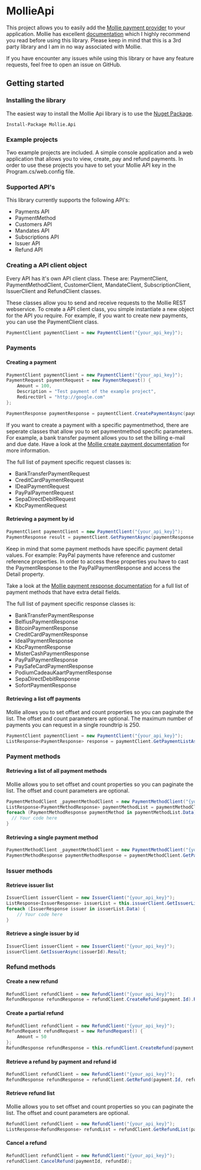 # MollieApi

This project allows you to easily add the [Mollie payment provider](https://www.mollie.com) to your application. Mollie has excellent [documentation](https://www.mollie.com/nl/docs/overzicht) which I highly recommend you read before using this library. Please keep in mind that this is a 3rd party library and I am in no way associated with Mollie. 

If you have encounter any issues while using this library or have any feature requests, feel free to open an issue on GitHub. 

## Getting started

### Installing the library
The easiest way to install the Mollie Api library is to use the [Nuget Package](https://www.nuget.org/packages/Mollie.Api).
```
Install-Package Mollie.Api
```

### Example projects
Two example projects are included. A simple console application and a web application that allows you to view, create, pay and refund payments. In order to use these projects you have to set your Mollie API key in the Program.cs/web.config file. 

### Supported API's
This library currently supports the following API's:
- Payments API
- PaymentMethod
- Customers API
- Mandates API
- Subscriptions API
- Issuer API
- Refund API

### Creating a API client object
Every API has it's own API client class. These are: PaymentClient, PaymentMethodClient, CustomerClient, MandateClient, SubscriptionClient, IssuerClient and RefundClient classes. 

These classes allow you to send and receive requests to the Mollie REST webservice. To create a API client class, you simple instantiate a new object for the API you require. For example, if you want to create new payments, you can use the PaymentClient class. 
```c#
PaymentClient paymentClient = new PaymentClient("{your_api_key}");
```
### Payments
#### Creating a payment
```c#
PaymentClient paymentClient = new PaymentClient("{your_api_key}");
PaymentRequest paymentRequest = new PaymentRequest() {
    Amount = 100,
    Description = "Test payment of the example project",
    RedirectUrl = "http://google.com"
};

PaymentResponse paymentResponse = paymentClient.CreatePaymentAsync(paymentRequest).Result;
```

If you want to create a payment with a specific paymentmethod, there are seperate classes that allow you to set paymentmethod specific parameters. For example, a bank transfer payment allows you to set the billing e-mail and due date. Have a look at the [Mollie create payment documentation](https://www.mollie.com/nl/docs/reference/payments/create) for more information. 

The full list of payment specific request classes is:
- BankTransferPaymentRequest
- CreditCardPaymentRequest
- IDealPaymentRequest
- PayPalPaymentRequest
- SepaDirectDebitRequest
- KbcPaymentRequest

#### Retrieving a payment by id
```c#
PaymentClient paymentClient = new PaymentClient("{your_api_key}");
PaymentResponse result = paymentClient.GetPaymentAsync(paymentResponse.Id).Result;
```

Keep in mind that some payment methods have specific payment detail values. For example: PayPal payments have reference and customer reference properties. In order to access these properties you have to cast the PaymentResponse to the PayPalPaymentResponse and access the Detail property. 

Take a look at the [Mollie payment response documentation](https://www.mollie.com/nl/docs/reference/payments/get) for a full list of payment methods that have extra detail fields.

The full list of payment specific response classes is:
- BankTransferPaymentResponse
- BelfiusPaymentResponse
- BitcoinPaymentResponse
- CreditCardPaymentResponse
- IdealPaymentResponse
- KbcPaymentResponse
- MisterCashPaymentResponse
- PayPalPaymentResponse
- PaySafeCardPaymentResponse
- PodiumCadeauKaartPaymentResponse
- SepaDirectDebitResponse
- SofortPaymentResponse

#### Retrieving a list off payments
Mollie allows you to set offset and count properties so you can paginate the list. The offset and count parameters are optional. The maximum number of payments you can request in a single roundtrip is 250. 
```c#
PaymentClient paymentClient = new PaymentClient("{your_api_key}");
ListResponse<PaymentResponse> response = paymentClient.GetPaymentListAsync(offset, count).Result;
```

### Payment methods
#### Retrieving a list of all payment methods
Mollie allows you to set offset and count properties so you can paginate the list. The offset and count parameters are optional.
```c#
PaymentMethodClient _paymentMethodClient = new PaymentMethodClient("{your_api_key}");
ListResponse<PaymentMethodResponse> paymentMethodList = paymentMethodClient.GetPaymentMethodListAsync(offset, count).Result;
foreach (PaymentMethodResponse paymentMethod in paymentMethodList.Data) {
  // Your code here
}
```
#### Retrieving a single payment method
```c#
PaymentMethodClient _paymentMethodClient = new PaymentMethodClient("{your_api_key}");
PaymentMethodResponse paymentMethodResponse = paymentMethodClient.GetPaymentMethodAsync(paymentMethod).Result;
```

### Issuer methods
#### Retrieve issuer list
```c#
IssuerClient issuerClient = new IssuerClient("{your_api_key}");
ListResponse<IssuerResponse> issuerList = this.issuerClient.GetIssuerListAsync().Result;
foreach (IssuerResponse issuer in issuerList.Data) {
    // Your code here
}
```

#### Retrieve a single issuer by id
```c#
IssuerClient issuerClient = new IssuerClient("{your_api_key}");
issuerClient.GetIssuerAsync(issuerId).Result;
```

### Refund methods
#### Create a new refund
```c#
RefundClient refundClient = new RefundClient("{your_api_key}");
RefundResponse refundResponse = refundClient.CreateRefund(payment.Id).Result;
```

#### Create a partial refund
```c#
RefundClient refundClient = new RefundClient("{your_api_key}");
RefundRequest refundRequest = new RefundRequest() {
    Amount = 50
};
RefundResponse refundResponse = this.refundClient.CreateRefund(payment.Id, refundRequest).Result;
```

#### Retrieve a refund by payment and refund id
```c#
RefundClient refundClient = new RefundClient("{your_api_key}");
RefundResponse refundResponse = refundClient.GetRefund(payment.Id, refundResponse.Id).Result;
```

#### Retrieve refund list
Mollie allows you to set offset and count properties so you can paginate the list. The offset and count parameters are optional.
```c#
RefundClient refundClient = new RefundClient("{your_api_key}");
ListResponse<RefundResponse> refundList = refundClient.GetRefundList(payment.Id, offset, count).Result;
```

#### Cancel a refund
```c#
RefundClient refundClient = new RefundClient("{your_api_key}");
refundClient.CancelRefund(paymentId, refundId);
```
